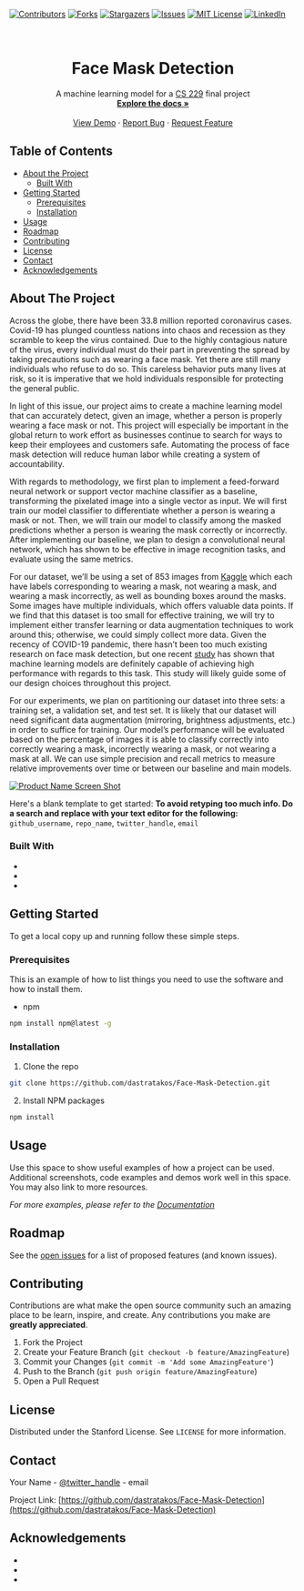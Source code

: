 <!--
*** Thanks for checking out this README Template. If you have a suggestion that would
*** make this better, please fork the repo and create a pull request or simply open
*** an issue with the tag "enhancement".
*** Thanks again! Now go create something AMAZING! :D
***
***
***
*** To avoid retyping too much info. Do a search and replace for the following:
*** github_username, repo_name, twitter_handle, email
-->





<!-- PROJECT SHIELDS -->
<!--
*** I'm using markdown "reference style" links for readability.
*** Reference links are enclosed in brackets [ ] instead of parentheses ( ).
*** See the bottom of this document for the declaration of the reference variables
*** for contributors-url, forks-url, etc. This is an optional, concise syntax you may use.
*** https://www.markdownguide.org/basic-syntax/#reference-style-links
-->
[![Contributors][contributors-shield]][contributors-url]
[![Forks][forks-shield]][forks-url]
[![Stargazers][stars-shield]][stars-url]
[![Issues][issues-shield]][issues-url]
[![MIT License][license-shield]][license-url]
[![LinkedIn][linkedin-shield]][linkedin-url]



<!-- PROJECT LOGO -->
<br />
<p align="center">
  <!-- <a href="https://github.com/dastratakos/Face-Mask-Detection">
    <img src="images/logo.png" alt="Logo" width="80" height="80">
  </a> -->

  <h1 align="center">Face Mask Detection</h1>

  <p align="center">
    A machine learning model for a <a href="http://cs229.stanford.edu">CS 229</a> final project
    <br />
    <a href="https://github.com/dastratakos/Face-Mask-Detection"><strong>Explore the docs »</strong></a>
    <br />
    <br />
    <a href="https://github.com/dastratakos/Face-Mask-Detection">View Demo</a>
    ·
    <a href="https://github.com/dastratakos/Face-Mask-Detection/issues">Report Bug</a>
    ·
    <a href="https://github.com/dastratakos/Face-Mask-Detection/issues">Request Feature</a>
  </p>
</p>



<!-- TABLE OF CONTENTS -->
## Table of Contents

* [About the Project](#about-the-project)
  * [Built With](#built-with)
* [Getting Started](#getting-started)
  * [Prerequisites](#prerequisites)
  * [Installation](#installation)
* [Usage](#usage)
* [Roadmap](#roadmap)
* [Contributing](#contributing)
* [License](#license)
* [Contact](#contact)
* [Acknowledgements](#acknowledgements)



<!-- ABOUT THE PROJECT -->
## About The Project

Across the globe, there have been 33.8 million reported coronavirus cases. Covid-19 has plunged countless nations into chaos and recession as they scramble to keep the virus contained. Due to the highly contagious nature of the virus, every individual must do their part in preventing the spread by taking precautions such as wearing a face mask. Yet there are still many individuals who refuse to do so. This careless behavior puts many lives at risk, so it is imperative that we hold individuals responsible for protecting the general public.

In light of this issue, our project aims to create a machine learning model that can accurately detect, given an image, whether a person is properly wearing a face mask or not. This project will especially be important in the global return to work effort as businesses continue to search for ways to keep their employees and customers safe. Automating the process of face mask detection will reduce human labor while creating a system of accountability.

With regards to methodology, we first plan to implement a feed-forward neural network or support vector machine classifier as a baseline, transforming the pixelated image into a single vector as input. We will first train our model classifier to differentiate whether a person is wearing a mask or not. Then, we will train our model to classify among the masked predictions whether a person is wearing the mask correctly or incorrectly. After implementing our baseline, we plan to design a convolutional neural network, which has shown to be effective in image recognition tasks, and evaluate using the same metrics.

For our dataset, we’ll be using a set of 853 images from [Kaggle](https://www.kaggle.com/andrewmvd/face-mask-detection) which each have labels corresponding to wearing a mask, not wearing a mask, and wearing a mask incorrectly, as well as bounding boxes around the masks. Some images have multiple individuals, which offers valuable data points. If we find that this dataset is too small for effective training, we will try to implement either transfer learning or data augmentation techniques to work around this; otherwise, we could simply collect more data. Given the recency of COVID-19 pandemic, there hasn’t been too much existing research on face mask detection, but one recent [study](https://www.sciencedirect.com/science/article/pii/S0263224120308289) has shown that machine learning models are definitely capable of achieving high performance with regards to this task. This study will likely guide some of our design choices throughout this project.

For our experiments, we plan on partitioning our dataset into three sets: a training set, a validation set, and test set. It is likely that our dataset will need significant data augmentation (mirroring, brightness adjustments, etc.) in order to suffice for training. Our model’s performance will be evaluated based on the percentage of images it is able to classify correctly into correctly wearing a mask, incorrectly wearing a mask, or not wearing a mask at all. We can use simple precision and recall metrics to measure relative improvements over time or between our baseline and main models.

[![Product Name Screen Shot][product-screenshot]](https://example.com)

Here's a blank template to get started:
**To avoid retyping too much info. Do a search and replace with your text editor for the following:**
`github_username`, `repo_name`, `twitter_handle`, `email`


### Built With

* []()
* []()
* []()



<!-- GETTING STARTED -->
## Getting Started

To get a local copy up and running follow these simple steps.

### Prerequisites

This is an example of how to list things you need to use the software and how to install them.
* npm
```sh
npm install npm@latest -g
```

### Installation

1. Clone the repo
```sh
git clone https://github.com/dastratakos/Face-Mask-Detection.git
```
2. Install NPM packages
```sh
npm install
```



<!-- USAGE EXAMPLES -->
## Usage

Use this space to show useful examples of how a project can be used. Additional screenshots, code examples and demos work well in this space. You may also link to more resources.

_For more examples, please refer to the [Documentation](https://example.com)_



<!-- ROADMAP -->
## Roadmap

See the [open issues](https://github.com/dastratakos/Face-Mask-Detection/issues) for a list of proposed features (and known issues).



<!-- CONTRIBUTING -->
## Contributing

Contributions are what make the open source community such an amazing place to be learn, inspire, and create. Any contributions you make are **greatly appreciated**.

1. Fork the Project
2. Create your Feature Branch (`git checkout -b feature/AmazingFeature`)
3. Commit your Changes (`git commit -m 'Add some AmazingFeature'`)
4. Push to the Branch (`git push origin feature/AmazingFeature`)
5. Open a Pull Request



<!-- LICENSE -->
## License

Distributed under the Stanford License. See `LICENSE` for more information.



<!-- CONTACT -->
## Contact

Your Name - [@twitter_handle](https://twitter.com/twitter_handle) - email

Project Link: [https://github.com/dastratakos/Face-Mask-Detection](https://github.com/dastratakos/Face-Mask-Detection)



<!-- ACKNOWLEDGEMENTS -->
## Acknowledgements

* []()
* []()
* []()





<!-- MARKDOWN LINKS & IMAGES -->
<!-- https://www.markdownguide.org/basic-syntax/#reference-style-links -->
[contributors-shield]: https://img.shields.io/github/contributors/dastratakos/Face-Mask-Detection.svg?style=flat-square
[contributors-url]: https://github.com/dastratakos/Face-Mask-Detection/graphs/contributors
[forks-shield]: https://img.shields.io/github/forks/dastratakos/Face-Mask-Detection.svg?style=flat-square
[forks-url]: https://github.com/dastratakos/Face-Mask-Detection/network/members
[stars-shield]: https://img.shields.io/github/stars/dastratakos/Face-Mask-Detection.svg?style=flat-square
[stars-url]: https://github.com/dastratakos/Face-Mask-Detection/stargazers
[issues-shield]: https://img.shields.io/github/issues/dastratakos/Face-Mask-Detection.svg?style=flat-square
[issues-url]: https://github.com/dastratakos/Face-Mask-Detection/issues
[license-shield]: https://img.shields.io/github/license/dastratakos/Face-Mask-Detection.svg?style=flat-square
[license-url]: https://github.com/dastratakos/Face-Mask-Detection/blob/master/LICENSE.txt
[linkedin-shield]: https://img.shields.io/badge/-LinkedIn-black.svg?style=flat-square&logo=linkedin&colorB=555
[linkedin-url]: https://linkedin.com/in/dean-stratakos-8b338b149
[product-screenshot]: images/screenshot.png
